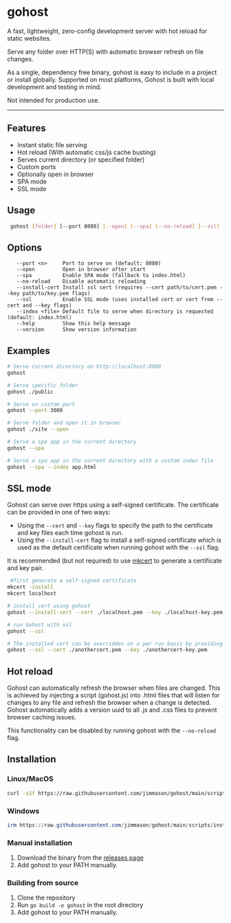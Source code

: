 # gohost

A fast, lightweight, zero-config development server with hot reload for static websites.

Serve any folder over HTTP(S) with automatic browser refresh on file changes.

As a single, dependency free binary, gohost is easy to include in a project or install globally. Supported on most platforms, Gohost is built with local development and testing in mind.

Not intended for production use.

---

##  Features

- Instant static file serving
- Hot reload (With automatic css/js cache busting)
- Serves current directory (or specified folder)
- Custom ports
- Optionally open in browser
- SPA mode
- SSL mode

## Usage

```bash
 gohost [folder] [--port 8080] [--open] [--spa] [--no-reload] [--ssl] [--index <file>]
```

## Options
```
   --port <n>     Port to serve on (default: 8080)
   --open         Open in browser after start
   --spa          Enable SPA mode (fallback to index.html)
   --no-reload    Disable automatic reloading
   --install-cert Install ssl cert (requires --cert path/to/cert.pem --key path/to/key.pem flags)
   --ssl          Enable SSL mode (uses installed cert or cert from --cert and --key flags)
   --index <file> Default file to serve when directory is requested (default: index.html)
   --help         Show this help message
   --version      Show version information
```

## Examples

```bash
# Serve current directory on http://localhost:8080
gohost

# Serve specific folder
gohost ./public

# Serve on custom port
gohost --port 3000

# Serve folder and open it in browser
gohost ./site --open

# Serve a spa app in the current directory
gohost --spa

# Serve a spa app in the current directory with a custom index file
gohost --spa --index app.html
```

## SSL mode
Gohost can serve over https using a self-signed certificate. The certificate can be provided in one of two ways:

- Using the `--cert` and `--key` flags to specify the path to the certificate and key files each time gohost is run.
- Using the `--install-cert` flag to install a self-signed certificate which is used as the default certificate when running gohost with the `--ssl` flag.

It is recommended (but not required) to use [mkcert](https://github.com/FiloSottile/mkcert) to generate a certificate and key pair.
```bash
 #first generate a self-signed certificate
mkcert -install
mkcert localhost

# install cert using gohost
gohost --install-cert --cert ./localhost.pem --key ./localhost-key.pem

# run Gohost with ssl
gohost --ssl

# The installed cert can be overridden on a per run basis by providing the --cert and --key flags
gohost --ssl --cert ./anothercert.pem --key ./anothercert-key.pem

```
## Hot reload
Gohost can automatically refresh the browser when files are changed. This is achieved by injecting a script (gohost.js) into .html files that will listen for changes to any file and refresh the browser when a change is detected. Gohost automatically adds a version uuid to all .js and .css files to prevent browser caching issues.

This functionality can be disabled by running gohost with the `--no-reload` flag.

## Installation

### Linux/MacOS

```bash
curl -sSf https://raw.githubusercontent.com/jimmason/gohost/main/scripts/install.sh | sh
```

### Windows

```powershell
irm https://raw.githubusercontent.com/jimmason/gohost/main/scripts/install.ps1 | iex
```
### Manual installation
1. Download the binary from the [releases page](https://github.com/jimmason/gohost/releases)
2. Add gohost to your PATH manually.

### Building from source
1. Clone the repository
2. Run `go build -o gohost` in the root directory
3. Add gohost to your PATH manually.
